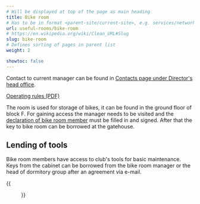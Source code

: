 ```yaml
---
# Will be displayed at top of the page as main heading
title: Bike room
# Has to be in format <parent-site/current-site>, e.g. services/network (notice missing slash at the beginning)
url: useful-rooms/bike-room
# https://en.wikipedia.org/wiki/Clean_URL#Slug
slug: bike-room
# Defines sorting of pages in parent list
weight: 2

showtoc: false
---
```


Contact to current manager can be found in [Contacts page under Director's head office](https://pod.cvut.cz/en/contacts/#directors-head-office).

[Operating rules (PDF)](https://wiki.pod.cvut.cz/_media/kolej/mistnosti/kolarna_provozni_rad_2021.pdf)

The room is used for storage of bikes, it can be found in the ground floor of block F. For gaining access the manager needs to be visited and the [declaration of bike room member](https://wiki.pod.cvut.cz/_media/kolej/mistnosti/prohlaseni_clena_kolarny_2021.pdf) must be filled in and signed.
After that the key to bike room can be borrowed at the gatehouse.

## Lending of tools

Bike room members have access to club's tools for basic maintenance. Keys from the cabinet can be borrowed from the bike room manager or the head of dormitory group after an agreement via e-mail.

{{<figure src="bike-room.jpg" alt="Bike room">}}
